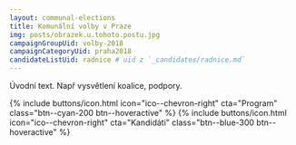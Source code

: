```yaml
---
layout: communal-elections
title: Komunální volby v Praze
img: posts/obrazek.u.tohoto.postu.jpg
campaignGroupUid: volby-2018
campaignCategoryUid: praha2018
candidateListUid: radnice # uid z `_candidates/radnice.md`
---
```


Úvodní text. Např vysvětlení koalice, podpory.

<div>
  {% include buttons/icon.html icon="ico--chevron-right" cta="Program" class="btn--cyan-200 btn--hoveractive" %}
  {% include buttons/icon.html icon="ico--chevron-right" cta="Kandidáti" class="btn--blue-300 btn--hoveractive" %}
</div>
